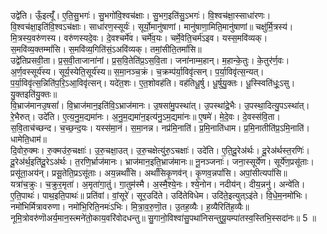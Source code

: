 

  
उद्वे॑ति। ऊँ॒इत्यूँ॑। ए॒ति॒सु॒भगः॑। सु॒भगो॑वि॒श्वच॑क्षाः। सु॒भग॒इति॑सु॒ऽभगः॑। वि॒श्वच॑क्षा॒स्साधा॑रणः। वि॒श्वच॑क्षा॒इति॑वि॒श्वऽच॑क्षाः। साधा॑रण॒स्सूर्यः॑। सूर्यो॒मानु॑षाणां। मानु॑षाणा॒मिति॒मानु॑षाणां॥ चक्षु॑र्मि॒त्रस्य॑। मि॒त्रस्य॒वरु॑णस्य। वरु॑णस्यदे॒वः। दे॒वश्चर्मे॑व। चर्मे॑व॒यः। चर्मे॒वेति॒चर्म॑ऽइव। यस्स॒मवि॑व्यक्। स॒मवि॑व्य॒क्तम्मां॑सि। स॒मवि॑व्य॒गिति॑सं॒ऽअवि॑व्यक्। तमां॒सीति॒तमां॑सि॥  
उद्वे॑तिप्रसवी॒ता। प्र॒स॒वी॒ताजाना॑नां। प्र॒स॒वि॒तेति॑प्र॒ऽस॒वि॒ता। जना॑नाम्म॒हान्। म॒हान्के॒तुः। के॒तुर॑र्ण॒वः। अ॒र्ण॒वस्सूर्य॑स्य। सूर्य॒स्येति॒सूर्य॑स्य॥ स॒मा॒नञ्च॒क्रं। च॒क्रम्प॑र्या॒विवृ॑त्सन्। प॒र्या॒विवृ॑त्स॒न्यत्। प॒र्या॒विवृ॑त्स॒न्निति॑प॒रि॒ऽआ॒विवृ॑त्सन्। यदे॑त॒शः। ए॒त॒शोवह॑ति। वह॑तिधू॒र्षु। धू॒र्षुयु॒क्तः। धू॒स्स्विति॑धूः॒ऽसु। यु॒क्तइति॑यु॒क्तः॥  
वि॒भ्राज॑मानउ॒षसां॑। वि॒भ्राज॑मान॒इति॑वि॒ऽभ्राज॑मानः। उ॒षसा॑मु॒पस्था॑त्। उ॒पस्था॑द्रे॒भैः। उ॒पस्था॒दित्यु॒पऽस्था॑त्। रे॒भैरुत्। उदे॑ति। ए॒त्य॒नु॒म॒द्यमा॑नः। अ॒नु॒म॒द्यमा॑न॒इत्य॑नु॒ऽम॒द्यमा॑नः॥ ए॒षमे॑। मे॒दे॒वः। दे॒वस्स॑वि॒ता। स॒वि॒ताच॑च्छन्द। च॒च्छ॒न्द॒यः। यस्स॑मा॒नं। स॒मा॒नन्न। नप्र॑मि॒नाति॑। प्र॒मि॒नाति॑धाम। प्र॒मि॒नातीति॑प्र॒ऽमि॒नाति॑। धामेति॒धाम॑॥  
दि॒वोरु॒क्मः। रु॒क्मउ॑रु॒चक्षाः॑। उ॒रु॒चक्षा॒उत्। उ॒रु॒चक्षेत्यु॑रु॒ऽचक्षाः॑। उदे॑ति। ए॒ति॒दू॒रेअ॑र्थः। दू॒रेअ॑र्थस्त॒रणिः॑। दू॒रेअ॑र्थ॒इति॑दू॒रेऽअ॑र्थः। त॒रणि॒र्भ्राज॑मानः। भ्राज॑मान॒इति॒भ्राज॑मानः॥ नू॒नञ्जनाः॑। जना॒स्सूर्ये॑ण। सूर्ये॑ण॒प्रसू॑ताः। प्रसू॑ता॒अय॑न्। प्रसू॒तेति॒प्रऽसू॑ताः। अय॒न्नर्थां॑सि। अर्थां॑सिकृ॒णव॑न्। कृ॒णव॒न्नपां॑सि। अपां॒सीत्यपां॑सि॥  
यत्रा॑च॒क्रुः। च॒क्रुर॒मृता॑। अ॒मृता॑गा॒तुं। गा॒तुम॑स्मै। अ॒स्मै॒श्ये॒नः। श्ये॒नोन। नदीय॑न्। दीय॒न्ननु॑। अन्वे॑ति। ए॒ति॒पाथः॑। पाथ॒इति॒पाथः॑॥ प्रति॑वां। वां॒सूरे॑। सूर॒उदि॑ते। उदि॑तेविधेम। उदि॑ते॒इत्युत्ऽइ॑ते। वि॒धे॒म॒नमो॑भिः। नमो॑भिर्मित्रावरुणा। नमो॑भि॒रिति॒नमः॑ऽभिः। मि॒त्रा॒व॒रु॒णॊ॒त। उ॒तह॒व्यैः। ह॒व्यैरिति॑ह॒व्यैः॥  
नूमि॒त्रोवरु॑णॊअर्य॒मान॒स्त्मने॑तो॒काय॒वरि॑वोदधन्तु॥ सु॒गानो॒विश्वा॑सु॒पथा॑निसन्तुयू॒यम्पा॑तस्व॒स्तिभि॒स्सदा॑नः॥ 5 ॥  
